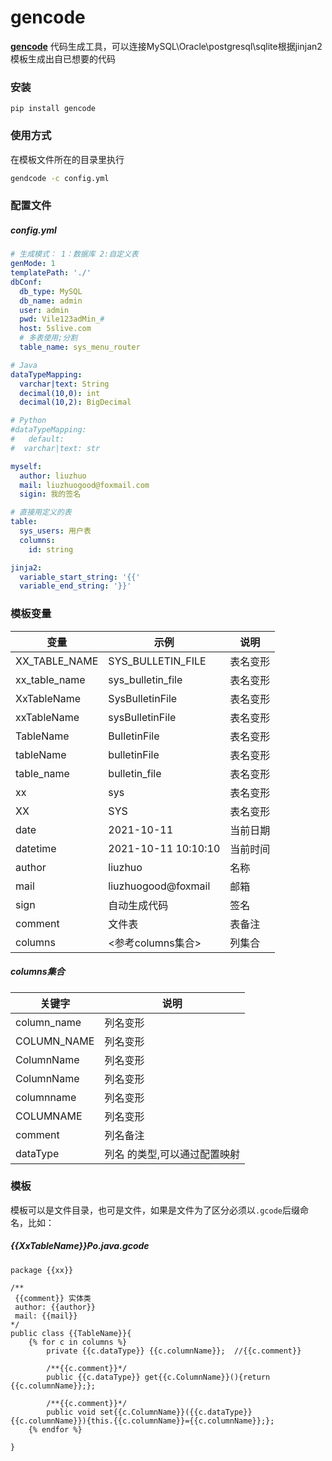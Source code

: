 # gencode

**[gencode](https://github.com/liuzhuogood/GenCode)** 
代码生成工具，可以连接MySQL\Oracle\postgresql\sqlite根据jinjan2模板生成出自已想要的代码

### 安装
``` shell
pip install gencode
```

### 使用方式
在模板文件所在的目录里执行 
``` sh
gendcode -c config.yml
```    
### 配置文件
##### config.yml
``` YAML
# 生成模式： 1：数据库 2:自定义表
genMode: 1
templatePath: './'
dbConf:
  db_type: MySQL
  db_name: admin
  user: admin
  pwd: Vile123adMin_#
  host: 5slive.com
  # 多表使用;分割
  table_name: sys_menu_router

# Java
dataTypeMapping:
  varchar|text: String
  decimal(10,0): int
  decimal(10,2): BigDecimal

# Python
#dataTypeMapping:
#   default:
#  varchar|text: str

myself:
  author: liuzhuo
  mail: liuzhuogood@foxmail.com
  sigin: 我的签名

# 直接用定义的表
table:
  sys_users: 用户表
  columns:
    id: string

jinja2:
  variable_start_string: '{{'
  variable_end_string: '}}'

```

### 模板变量

| 变量           | 示例              | 说明 |
| ---------------- | ----------------- | ---- |
| XX_TABLE_NAME | SYS_BULLETIN_FILE |  表名变形  |
| xx_table_name | sys_bulletin_file | 表名变形 |
| XxTableName | SysBulletinFile | 表名变形 |
| xxTableName | sysBulletinFile | 表名变形 |
| TableName | BulletinFile | 表名变形 |
| tableName | bulletinFile | 表名变形 |
| table_name | bulletin_file | 表名变形 |
| xx | sys | 表名变形 |
| XX | SYS | 表名变形 |
| date | 2021-10-11 | 当前日期 |
| datetime | 2021-10-11 10:10:10 | 当前时间 |
| author | liuzhuo | 名称 |
| mail | liuzhuogood@foxmail | 邮箱 |
| sign | 自动生成代码 | 签名 |
| comment | 文件表 | 表备注 |
| columns | <参考columns集合> | 列集合 |



##### columns集合
| 关键字            | 说明                          |
| ----------------- | ----------------------------- |
| column_name    | 列名变形                      |
| COLUMN_NAME   | 列名变形                      |
| ColumnName     | 列名变形                      |
| ColumnName     | 列名变形                      |
| columnname     | 列名变形                      |
| COLUMNAME     | 列名变形                      |
| comment       | 列名备注                      |
| dataType       | 列名 的类型,可以通过配置映射 |


### 模板
模板可以是文件目录，也可是文件，如果是文件为了区分必须以`.gcode`后缀命名，比如：
##### {{XxTableName}}Po.java.gcode
```
package {{xx}}

/**
 {{comment}} 实体类
 author: {{author}}
 mail: {{mail}}
*/
public class {{TableName}}{
    {% for c in columns %}
        private {{c.dataType}} {{c.columnName}};  //{{c.comment}}

        /**{{c.comment}}*/
        public {{c.dataType}} get{{c.ColumnName}}(){return {{c.columnName}};};

        /**{{c.comment}}*/
        public void set{{c.ColumnName}}({{c.dataType}} {{c.columnName}}){this.{{c.columnName}}={{c.columnName}};};
    {% endfor %}

}

```

